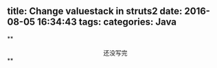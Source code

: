 title: Change valuestack in struts2
date: 2016-08-05 16:34:43
tags:
categories: Java
---

** <center>还没写完</center> **
